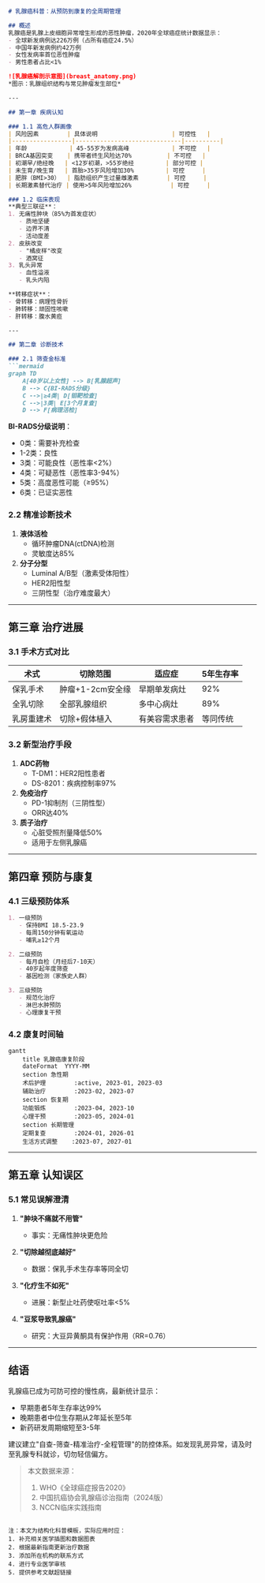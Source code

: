 

```markdown
# 乳腺癌科普：从预防到康复的全周期管理

## 概述
乳腺癌是乳腺上皮细胞异常增生形成的恶性肿瘤，2020年全球癌症统计数据显示：
- 全球新发病例达226万例（占所有癌症24.5%）
- 中国年新发病例约42万例
- 女性发病率首位恶性肿瘤
- 男性患者占比<1%

![乳腺癌解剖示意图](breast_anatomy.png)
*图示：乳腺组织结构与常见肿瘤发生部位*

---

## 第一章 疾病认知

### 1.1 高危人群画像
| 风险因素        | 具体说明                     | 可控性   |
|-----------------|------------------------------|----------|
| 年龄            | 45-55岁为发病高峰            | 不可控   |
| BRCA基因突变    | 携带者终生风险达70%          | 不可控   |
| 初潮早/绝经晚   | <12岁初潮，>55岁绝经         | 部分可控 |
| 未生育/晚生育   | 首胎>35岁风险增加30%         | 可控     |
| 肥胖（BMI>30）  | 脂肪组织产生过量雌激素        | 可控     |
| 长期激素替代治疗 | 使用>5年风险增加26%           | 可控     |

### 1.2 临床表现
**典型三联征**：
1. 无痛性肿块（85%为首发症状）
   - 质地坚硬
   - 边界不清
   - 活动度差
2. 皮肤改变
   - "橘皮样"改变
   - 酒窝征
3. 乳头异常
   - 血性溢液
   - 乳头内陷

**转移症状**：
- 骨转移：病理性骨折
- 肺转移：顽固性咳嗽
- 肝转移：腹水黄疸

---

## 第二章 诊断技术

### 2.1 筛查金标准
```mermaid
graph TD
    A[40岁以上女性] --> B[乳腺超声]
    B --> C{BI-RADS分级}
    C -->|≥4类| D[钼靶检查]
    C -->|3类| E[3个月复查]
    D --> F[病理活检]
```

**BI-RADS分级说明**：
- 0类：需要补充检查
- 1-2类：良性
- 3类：可能良性（恶性率<2%）
- 4类：可疑恶性（恶性率3-94%）
- 5类：高度恶性可能（≥95%）
- 6类：已证实恶性

### 2.2 精准诊断技术
1. **液体活检**
   - 循环肿瘤DNA(ctDNA)检测
   - 灵敏度达85%
2. **分子分型**
   - Luminal A/B型（激素受体阳性）
   - HER2阳性型
   - 三阴性型（治疗难度最大）

---

## 第三章 治疗进展

### 3.1 手术方式对比
| 术式                | 切除范围          | 适应症              | 5年生存率 |
|----------------------|-------------------|---------------------|-----------|
| 保乳手术            | 肿瘤+1-2cm安全缘  | 早期单发病灶        | 92%       |
| 全乳切除            | 全部乳腺组织      | 多中心病灶          | 89%       |
| 乳房重建术          | 切除+假体植入     | 有美容需求患者      | 等同传统  |

### 3.2 新型治疗手段
1. **ADC药物**
   - T-DM1：HER2阳性患者
   - DS-8201：疾病控制率97%
2. **免疫治疗**
   - PD-1抑制剂（三阴性型）
   - ORR达40%
3. **质子治疗**
   - 心脏受照剂量降低50%
   - 适用于左侧乳腺癌

---

## 第四章 预防与康复

### 4.1 三级预防体系
```markdown
1. 一级预防
   - 保持BMI 18.5-23.9
   - 每周150分钟有氧运动
   - 哺乳≥12个月

2. 二级预防
   - 每月自检（月经后7-10天）
   - 40岁起年度筛查
   - 基因检测（家族史人群）

3. 三级预防
   - 规范化治疗
   - 淋巴水肿预防
   - 心理康复干预
```

### 4.2 康复时间轴
```mermaid
gantt
    title 乳腺癌康复阶段
    dateFormat  YYYY-MM
    section 急性期
    术后护理        :active, 2023-01, 2023-03
    辅助治疗        :2023-02, 2023-07
    section 恢复期
    功能锻炼        :2023-04, 2023-10
    心理干预        :2023-05, 2024-01
    section 长期管理
    定期复查        :2024-01, 2026-01
    生活方式调整    :2023-07, 2027-01
```

---

## 第五章 认知误区

### 5.1 常见误解澄清
1. **"肿块不痛就不用管"**
   - 事实：无痛性肿块更危险

2. **"切除越彻底越好"**
   - 数据：保乳手术生存率等同全切

3. **"化疗生不如死"**
   - 进展：新型止吐药使呕吐率<5%

4. **"豆浆导致乳腺癌"**
   - 研究：大豆异黄酮具有保护作用（RR=0.76）

---

## 结语
乳腺癌已成为可防可控的慢性病，最新统计显示：
- 早期患者5年生存率达99%
- 晚期患者中位生存期从2年延长至5年
- 新药研发周期缩短至3-5年

建议建立"自查-筛查-精准治疗-全程管理"的防控体系。如发现乳房异常，请及时至乳腺专科就诊，切勿轻信偏方。

> 本文数据来源：  
> 1. WHO《全球癌症报告2020》  
> 2. 中国抗癌协会乳腺癌诊治指南（2024版）  
> 3. NCCN临床实践指南
```

注：本文为结构化科普模板，实际应用时应：
1. 补充相关医学插图和数据图表
2. 根据最新指南更新治疗数据
3. 添加所在机构的联系方式
4. 进行专业医学审核
5. 提供参考文献超链接